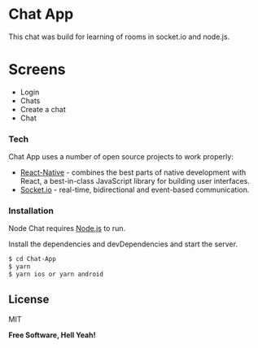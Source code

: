# Chat App

This chat was build for learning of rooms in socket.io and node.js.

# Screens

  - Login
  - Chats
  - Create a chat
  - Chat

### Tech

Chat App uses a number of open source projects to work properly:

* [React-Native] - combines the best parts of native development with React, a best-in-class JavaScript library for building user interfaces.
* [Socket.io] - real-time, bidirectional and event-based communication.
 
### Installation

Node Chat requires [Node.js](https://nodejs.org/) to run.

Install the dependencies and devDependencies and start the server.

```sh
$ cd Chat-App
$ yarn
$ yarn ios or yarn android
```

License
----

MIT

**Free Software, Hell Yeah!**

[//]: # (These are reference links used in the body of this note and get stripped out when the markdown processor does its job. There is no need to format nicely because it shouldn't be seen. Thanks SO - http://stackoverflow.com/questions/4823468/store-comments-in-markdown-syntax)

   [node.js]: <http://nodejs.org>
   [@tjholowaychuk]: <http://twitter.com/tjholowaychuk>
   [express]: <http://expressjs.com>
   [socket.io]: <https://socket.io>
   [react-native]: <https://facebook.github.io/react-native/>

